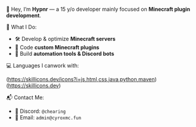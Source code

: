 

👋 Hey, I’m **Hypnr** — a 15 y/o developer mainly focused on **Minecraft plugin development**.

🚀 What I Do:

* 🛠️ Develop & optimize **Minecraft servers**
* 🔌 Code **custom Minecraft plugins**
* 🤖 Build **automation tools & Discord bots**

💻 Languages I canwork with: 

(https://skillicons.dev/icons?i=js,html,css,java,python,maven)(https://skillicons.dev)

📬 Contact Me:

* 💬 Discord: `@chearing`
* 📧 Email: `admin@cyroxmc.fun`


